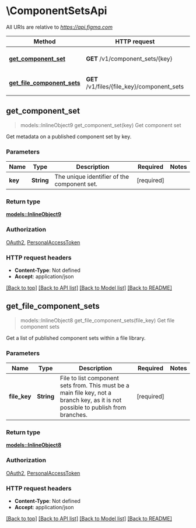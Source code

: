 # \ComponentSetsApi

All URIs are relative to *https://api.figma.com*

Method | HTTP request | Description
------------- | ------------- | -------------
[**get_component_set**](ComponentSetsApi.md#get_component_set) | **GET** /v1/component_sets/{key} | Get component set
[**get_file_component_sets**](ComponentSetsApi.md#get_file_component_sets) | **GET** /v1/files/{file_key}/component_sets | Get file component sets



## get_component_set

> models::InlineObject9 get_component_set(key)
Get component set

Get metadata on a published component set by key.

### Parameters


Name | Type | Description  | Required | Notes
------------- | ------------- | ------------- | ------------- | -------------
**key** | **String** | The unique identifier of the component set. | [required] |

### Return type

[**models::InlineObject9**](inline_object_9.md)

### Authorization

[OAuth2](../README.md#OAuth2), [PersonalAccessToken](../README.md#PersonalAccessToken)

### HTTP request headers

- **Content-Type**: Not defined
- **Accept**: application/json

[[Back to top]](#) [[Back to API list]](../README.md#documentation-for-api-endpoints) [[Back to Model list]](../README.md#documentation-for-models) [[Back to README]](../README.md)


## get_file_component_sets

> models::InlineObject8 get_file_component_sets(file_key)
Get file component sets

Get a list of published component sets within a file library.

### Parameters


Name | Type | Description  | Required | Notes
------------- | ------------- | ------------- | ------------- | -------------
**file_key** | **String** | File to list component sets from. This must be a main file key, not a branch key, as it is not possible to publish from branches. | [required] |

### Return type

[**models::InlineObject8**](inline_object_8.md)

### Authorization

[OAuth2](../README.md#OAuth2), [PersonalAccessToken](../README.md#PersonalAccessToken)

### HTTP request headers

- **Content-Type**: Not defined
- **Accept**: application/json

[[Back to top]](#) [[Back to API list]](../README.md#documentation-for-api-endpoints) [[Back to Model list]](../README.md#documentation-for-models) [[Back to README]](../README.md)

